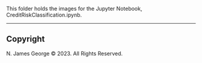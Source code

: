 This folder holds the images for the Jupyter Notebook, CreditRiskClassification.ipynb.

----

## Copyright

N. James George © 2023. All Rights Reserved.
